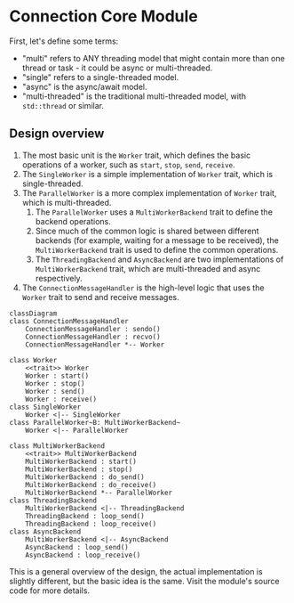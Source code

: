 # Connection Core Module

First, let's define some terms:

- "multi" refers to ANY threading model that might contain more than one thread or task -
  it could be async or multi-threaded.
- "single" refers to a single-threaded model.
- "async" is the async/await model.
- "multi-threaded" is the traditional multi-threaded model, with `std::thread` or similar.

## Design overview

1. The most basic unit is the `Worker` trait, which defines the basic operations of a worker, such as `start`, `stop`, `send`, `receive`.
1. The `SingleWorker` is a simple implementation of `Worker` trait, which is single-threaded.
1. The `ParallelWorker` is a more complex implementation of `Worker` trait, which is multi-threaded.
   1. The `ParallelWorker` uses a `MultiWorkerBackend` trait to define the backend operations.
   1. Since much of the common logic is shared between different backends (for example, waiting for a message to be received), the `MultiWorkerBackend` trait is used to define the common operations.
   1. The `ThreadingBackend` and `AsyncBackend` are two implementations of `MultiWorkerBackend` trait, which are multi-threaded and async respectively.
1. The `ConnectionMessageHandler` is the high-level logic that uses the `Worker` trait to send and receive messages.

```mermaid
classDiagram
class ConnectionMessageHandler
    ConnectionMessageHandler : sendo()
    ConnectionMessageHandler : recvo()
    ConnectionMessageHandler *-- Worker

class Worker
    <<trait>> Worker
    Worker : start()
    Worker : stop()
    Worker : send()
    Worker : receive()
class SingleWorker
    Worker <|-- SingleWorker
class ParallelWorker~B: MultiWorkerBackend~
    Worker <|-- ParallelWorker

class MultiWorkerBackend
    <<trait>> MultiWorkerBackend
    MultiWorkerBackend : start()
    MultiWorkerBackend : stop()
    MultiWorkerBackend : do_send()
    MultiWorkerBackend : do_receive()
    MultiWorkerBackend *-- ParallelWorker
class ThreadingBackend
    MultiWorkerBackend <|-- ThreadingBackend
    ThreadingBackend : loop_send()
    ThreadingBackend : loop_receive()
class AsyncBackend
    MultiWorkerBackend <|-- AsyncBackend
    AsyncBackend : loop_send()
    AsyncBackend : loop_receive()

```

This is a general overview of the design, the actual implementation is slightly different, but the basic idea is the same. Visit the module's source code for more details.
